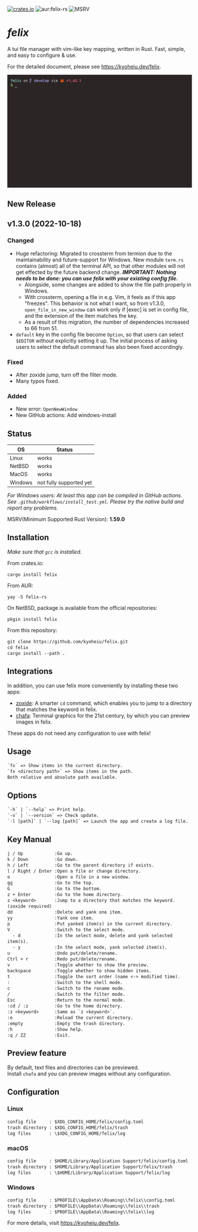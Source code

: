 [![crates.io](https://img.shields.io/crates/v/felix)](https://crates.io/crates/felix) ![aur:felix-rs](https://img.shields.io/aur/version/felix-rs) ![MSRV](https://img.shields.io/badge/MSRV-1.59.0-orange)

# _felix_

A tui file manager with vim-like key mapping, written in Rust. Fast, simple, and easy to configure & use.

For the detailed document, please see https://kyoheiu.dev/felix.

![sample](screenshots/sample.gif)

## New Release

## v1.3.0 (2022-10-18)

### Changed

- Huge refactoring: Migrated to crossterm from termion due to the maintainability and future-support for Windows. New module `term.rs` contains (almost) all of the terminal API, so that other modules will not get effected by the future backend change. **_IMPORTANT: Nothing needs to be done: you can use felix with your existing config file._**
  - Alongside, some changes are added to show the file path properly in Windows.
  - With crossterm, opening a file in e.g. Vim, it feels as if this app "freezes". This behavior is not what I want, so from v1.3.0, `open_file_in_new_window` can work only if \[exec\] is set in config file, and the extension of the item matches the key.
  - As a result of this migration, the number of dependencies increased to 66 from 51.
- `default` key in the config file become `Option`, so that users can select `$EDITOR` without explicitly setting it up. The initial process of asking users to select the default command has also been fixed accordingly.

### Fixed

- After zoxide jump, turn off the filter mode.
- Many typos fixed.

### Added

- New error: `OpenNewWindow`
- New GitHub actions: Add windows-install

## Status

| OS      | Status                  |
| ------- | ----------------------- |
| Linux   | works                   |
| NetBSD  | works                   |
| MacOS   | works                   |
| Windows | not fully supported yet |

_For Windows users: At least this app can be compiled in GitHub actions. See `.github/workflows/install_test.yml`. Please try the native build and report any problems._

MSRV(Minimum Supported Rust Version): **1.59.0**

## Installation

_Make sure that `gcc` is installed._

From crates.io:

```
cargo install felix
```

From AUR:

```
yay -S felix-rs
```

On NetBSD, package is available from the official repositories:

```
pkgin install felix
```

From this repository:

```
git clone https://github.com/kyoheiu/felix.git
cd felix
cargo install --path .
```

## Integrations

In addition, you can use felix more conveniently by installing these two apps:

- [zoxide](https://github.com/ajeetdsouza/zoxide): A smarter `cd` command, which enables you to jump to a directory that matches the keyword in felix.
- [chafa](https://hpjansson.org/chafa/): Terminal graphics for the 21st century, by which you can preview images in felix.

These apps do not need any configuration to use with felix!

## Usage

```
`fx` => Show items in the current directory.
`fx <directory path>` => Show items in the path.
Both relative and absolute path available.
```

## Options

```
`-h` | `--help` => Print help.
`-v` | `--version` => Check update.
`-l [path]` | `--log [path]` => Launch the app and create a log file.
```

## Key Manual

```
j / Up            :Go up.
k / Down          :Go down.
h / Left          :Go to the parent directory if exists.
l / Right / Enter :Open a file or change directory.
o                 :Open a file in a new window.
gg                :Go to the top.
G                 :Go to the bottom.
z + Enter         :Go to the home directory.
z <keyword>       :Jump to a directory that matches the keyword. (zoxide required)
dd                :Delete and yank one item.
yy                :Yank one item.
p                 :Put yanked item(s) in the current directory.
V                 :Switch to the select mode.
  - d             :In the select mode, delete and yank selected item(s).
  - y             :In the select mode, yank selected item(s).
u                 :Undo put/delete/rename.
Ctrl + r          :Redo put/delete/rename.
v                 :Toggle whether to show the preview.
backspace         :Toggle whether to show hidden items.
t                 :Toggle the sort order (name <-> modified time).
:                 :Switch to the shell mode.
c                 :Switch to the rename mode.
/                 :Switch to the filter mode.
Esc               :Return to the normal mode.
:cd / :z          :Go to the home directory.
:z <keyword>      :Same as `z <keyword>`.
:e                :Reload the current directory.
:empty            :Empty the trash directory.
:h                :Show help.
:q / ZZ           :Exit.
```

## Preview feature

By default, text files and directories can be previewed.  
Install `chafa` and you can preview images without any configuration.

## Configuration

### Linux

```
config file     : $XDG_CONFIG_HOME/felix/config.toml
trash directory : $XDG_CONFIG_HOME/felix/trash
log files       : \$XDG_CONFIG_HOME/felix/log
```

### macOS

```
config file     : $HOME/Library/Application Support/felix/config.toml
trash directory : $HOME/Library/Application Support/felix/trash
log files       : \$HOME/Library/Application Support/felix/log
```

### Windows

```
config file     : $PROFILE\\AppData\\Roaming\\felix\\config.toml
trash directory : $PROFILE\\AppData\\Roaming\\felix\\trash
log files       : $PROFILE\\AppData\\Roaming\\felix\\log
```

For more details, visit https://kyoheiu.dev/felix.
